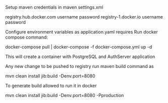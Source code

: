 Setup maven credentials in maven settings.xml

<servers>
    <server>
        <id>registry.hub.docker.com</id>
        <username>username</username>
        <password>password</password>
    </server>
    <server>
        <id>registry-1.docker.io</id>
        <username>username</username>
        <password>password</password>
    </server>
</servers>

Configure environment variables as application.yaml requires
Run docker compose command:

docker-compose pull | docker-compose -f docker-compose.yml up -d

This will create a container with PostgreSQL and AuthServer application

Any new change to be pushed to registry run maven build command as

mvn clean install jib:build -Denv.port=8080

To generate build allowed to run it in docker

mvn clean install jib:build -Denv.port=8080 -Pproduction